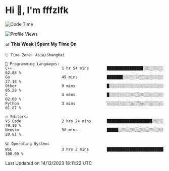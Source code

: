 # Hi 👋, I'm fffzlfk

<!--START_SECTION:waka-->
![Code Time](http://img.shields.io/badge/Code%20Time-620%20hrs%2035%20mins-blue)

![Profile Views](http://img.shields.io/badge/Profile%20Views-0-blue)

📊 **This Week I Spent My Time On** 

```text
🕑︎ Time Zone: Asia/Shanghai

💬 Programming Languages: 
C++                      1 hr 54 mins        ████████████████░░░░░░░░░   62.88 % 
Go                       49 mins             ███████░░░░░░░░░░░░░░░░░░   27.18 % 
Other                    9 mins              █░░░░░░░░░░░░░░░░░░░░░░░░   05.29 % 
C                        4 mins              █░░░░░░░░░░░░░░░░░░░░░░░░   02.68 % 
Python                   3 mins              ░░░░░░░░░░░░░░░░░░░░░░░░░   01.87 % 

🔥 Editors: 
VS Code                  2 hrs 24 mins       ████████████████████░░░░░   79.19 % 
Neovim                   38 mins             █████░░░░░░░░░░░░░░░░░░░░   20.81 % 

💻 Operating System: 
WSL                      3 hrs 2 mins        █████████████████████████   100.00 % 
```


 Last Updated on 14/12/2023 18:11:22 UTC
<!--END_SECTION:waka-->
